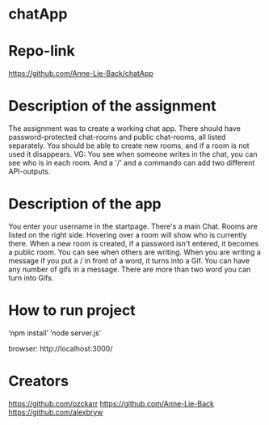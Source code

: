 # chatApp

# Repo-link
https://github.com/Anne-Lie-Back/chatApp

# Description of the assignment
The assignment was to create a working chat app. There should have password-protected chat-rooms and public chat-rooms, all listed separately. You should be able to create new rooms, and if a room is not used it disappears. 
VG:
You see when someone writes in the chat, you can see who is in each room. And a '/' and a commando can add two different API-outputs.

# Description of the app
You enter your username in the startpage. There's a main Chat. Rooms are listed on the right side. Hovering over a room will show who is currently there. When a new room is created, if a password isn't entered, it becomes a public room. You can see when others are writing. When you are writing a message if you put a / in front of a word, it turns into a Gif. You can have any number of gifs in a message. There are more than two word you can turn into Gifs.

# How to run project

‘npm install’ 
’node server.js’

browser:
http://localhost:3000/

# Creators
https://github.com/ozckarr 
https://github.com/Anne-Lie-Back 
https://github.com/alexbryw 